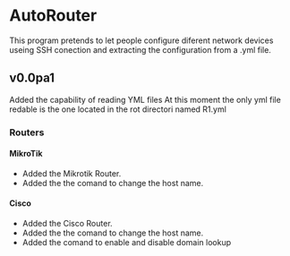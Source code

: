 # AutoRouter
This program pretends to let people configure diferent network devices useing SSH conection and extracting the configuration from a .yml file.

## v0.0pa1
Added the capability of reading YML files
At this moment the only yml file redable is the one located in the rot directori named R1.yml
### Routers
#### MikroTik
- Added the Mikrotik Router.
- Added the the comand to change the host name.
#### Cisco
- Added the Cisco Router.
- Added the the comand to change the host name.
- Added the comand to enable and disable domain lookup
 
